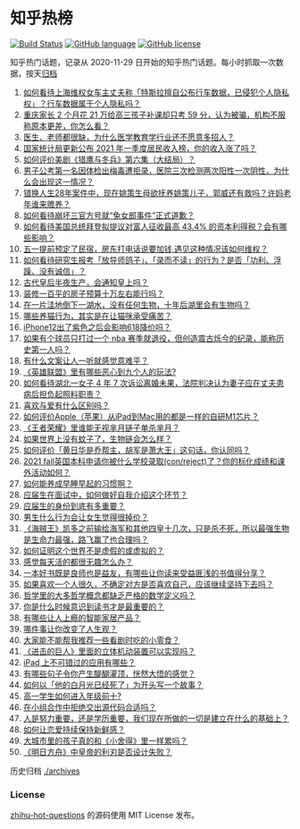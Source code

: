 # 知乎热榜
[![Build Status](https://github.com/ToWeLong/zhihu-hot-questions/workflows/CI/badge.svg)](https://github.com/ToWeLong/zhihu-hot-questions/actions)
[![GitHub language](https://img.shields.io/badge/language-golang-orange.svg)](https://golang.org/)
[![GitHub license](https://img.shields.io/github/license/ToWeLong/zhihu-hot-questions)](https://github.com/ToWeLong/zhihu-hot-questions/blob/main/LICENSE)

知乎热门话题，记录从 2020-11-29 日开始的知乎热门话题。每小时抓取一次数据，按天[归档](./archives)

<!-- BEGIN -->

1. [如何看待上海维权女车主丈夫称「特斯拉擅自公布行车数据，已侵犯个人隐私权」？行车数据属于个人隐私吗？](https://www.zhihu.com/question/456075339)
1. [重庆家长 2 个月花 21 万给高三孩子补课却只考 59 分，认为被骗，机构不服称原本更差，你怎么看？](https://www.zhihu.com/question/455913315)
1. [医生、老师都很缺，为什么医学教育学行业还不愿意多招人？](https://www.zhihu.com/question/455946878)
1. [国家统计局更新公布 2021 年一季度居民收入榜，你的收入涨了吗？](https://www.zhihu.com/question/456085954)
1. [如何评价美剧《猎鹰与冬兵》第六集（大结局）？](https://www.zhihu.com/question/456138138)
1. [男子公考第一名因体检出梅毒遭拒录，医院三次检测两次阳性一次阴性，为什么会出现这一情况？](https://www.zhihu.com/question/456145202)
1. [错换人生28年案件中，现在姚策生母欲抚养姚策儿子，郭威还有救吗？许妈老年谁来赡养？](https://www.zhihu.com/question/455920156)
1. [如何看待崩坏三官方号就“兔女郎事件”正式道歉？](https://www.zhihu.com/question/455995309)
1. [如何看待美国总统拜登拟提议对富人征收最高 43.4% 的资本利得税？会有哪些影响？](https://www.zhihu.com/question/456062682)
1. [五一提前预定了民宿，房东打电话说要加钱,遇见这种情况该如何维权？](https://www.zhihu.com/question/453844788)
1. [如何看待研究生报考「放导师鸽子」、「录而不读」的行为？是否「功利、浮躁、没有诚信」？](https://www.zhihu.com/question/455928742)
1. [古代皇后半夜生产，会通知皇上吗？](https://www.zhihu.com/question/455204116)
1. [装修一百平的房子预算十万左右能行吗？](https://www.zhihu.com/question/382784210)
1. [在一片洼地倒下一湖水，没有任何生物，十年后湖里会有生物吗？](https://www.zhihu.com/question/455641279)
1. [哪些养猫行为，其实是在让猫咪承受痛苦？](https://www.zhihu.com/question/420597938)
1. [iPhone12出了紫色之后会影响618降价吗？](https://www.zhihu.com/question/455722908)
1. [如果有个球员只打过一个 nba 赛季就退役，但创造震古烁今的纪录，能称历史第一人吗？](https://www.zhihu.com/question/452486283)
1. [有什么文案让人一听就感觉意难平？](https://www.zhihu.com/question/441983902)
1. [《英雄联盟》里有哪些恶心到九个人的玩法?](https://www.zhihu.com/question/454442754)
1. [如何看待湖北一女子 4 年 7 次诉讼离婚未果，法院判决认为妻子应在丈夫患病后担负起照料职责？](https://www.zhihu.com/question/456094188)
1. [喜欢与爱有什么区别吗？](https://www.zhihu.com/question/453234065)
1. [如何评价Apple（苹果）从iPad到Mac用的都是一样的自研M1芯片？](https://www.zhihu.com/question/455756351)
1. [《王者荣耀》里谁能无视芈月链子单杀芈月？](https://www.zhihu.com/question/454757365)
1. [如果世界上没有蚊子了，生物链会怎么样？](https://www.zhihu.com/question/455684030)
1. [如何评价「黄日华是乔帮主，胡军是萧大王」这句话，你认同吗？](https://www.zhihu.com/question/455951976)
1. [2021 fall英国本科申请你被什么学校录取(con/reject)了？你的标化成绩和课外活动如何？](https://www.zhihu.com/question/355593852)
1. [如何能养成早睡早起的习惯啊？](https://www.zhihu.com/question/453013083)
1. [应届生在面试中，如何做好自我介绍这个环节？](https://www.zhihu.com/question/22258620)
1. [应届生的身份到底有多重要？](https://www.zhihu.com/question/386115358)
1. [男生什么行为会让女生觉得很掉价？](https://www.zhihu.com/question/444620467)
1. [《海贼王》凯多之前输给海军和其他四皇十几次，只是杀不死，所以最强生物是生命力最强，路飞赢了也合理吗？](https://www.zhihu.com/question/454631871)
1. [如何证明这个世界不是虚假的或虚拟的？](https://www.zhihu.com/question/454501719)
1. [感觉每天活的都很无趣怎么办？](https://www.zhihu.com/question/455147399)
1. [一本好书既是良师也是益友，有哪些让你读来受益匪浅的书值得分享？](https://www.zhihu.com/question/455779508)
1. [如果喜欢一个人很久，不确定对方是否喜欢自己，应该继续坚持下去吗？](https://www.zhihu.com/question/453056300)
1. [哲学里的大多哲学概念都缺乏严格的数学定义吗？](https://www.zhihu.com/question/455229246)
1. [你是什么时候意识到读书才是最重要的？](https://www.zhihu.com/question/454344106)
1. [有哪些让人上瘾的智能家居产品？](https://www.zhihu.com/question/389316804)
1. [哪件事让你改变了人生观？](https://www.zhihu.com/question/450690102)
1. [大家能不能帮我推荐一些看剧时吃的小零食？](https://www.zhihu.com/question/447079667)
1. [《进击的巨人》里面的立体机动装置可以实现吗？](https://www.zhihu.com/question/35230769)
1. [iPad 上不可错过的应用有哪些？](https://www.zhihu.com/question/19671759)
1. [有哪些句子令你产生醍醐灌顶，恍然大悟的感觉？](https://www.zhihu.com/question/453352569)
1. [如何以「他的白月光已经死了」为开头写一个故事？](https://www.zhihu.com/question/435179014)
1. [高一学生如何进入年级前十?](https://www.zhihu.com/question/426078063)
1. [在小组合作中拒绝交出源代码合适吗？](https://www.zhihu.com/question/456100965)
1. [人是努力重要，还是学历重要，我们现在所做的一切是建立在什么的基础上？](https://www.zhihu.com/question/454225831)
1. [如何让恋爱持续保持新鲜感？](https://www.zhihu.com/question/449815293)
1. [大城市里的孩子真的和《小舍得》里一样累吗？](https://www.zhihu.com/question/455699208)
1. [《明日方舟》中皇帝的利刃是否设计失败？](https://www.zhihu.com/question/456117760)

<!-- END -->

历史归档 [./archives](./archives)


### License
[zhihu-hot-questions](https://github.com/towelong/zhihu-hot-questions) 的源码使用 MIT License 发布。